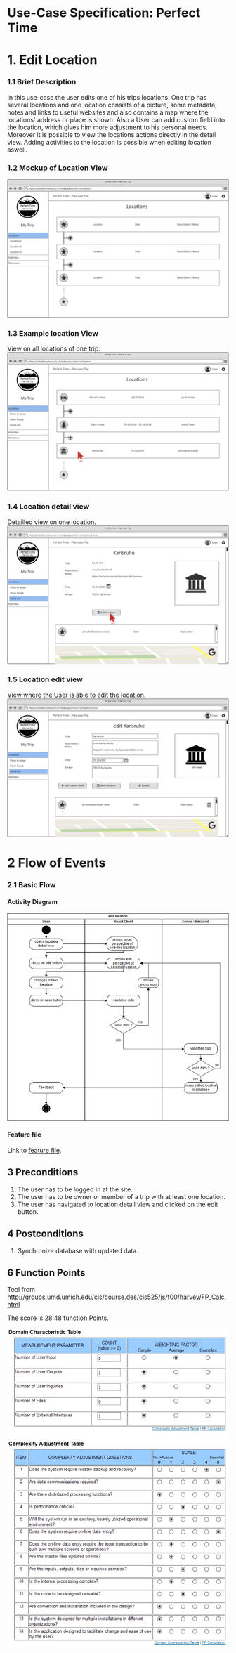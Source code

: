 # Use-Case Specification: Perfect Time
# 1. Edit Location
### 1.1 Brief Description

In this use-case the user edits one of his trips locations. One trip has several locations and one location consists of a picture, some metadata, notes and links to useful websites and also contains a map where the locations' address or place is shown.
Also a User can add custom field into the location, which gives him more adjustment to his personal needs.
Moreover it is possible to view the locations actions directly in the detail view. Adding activities to the location is possible when editing location aswell.
### 1.2 Mockup of Location View
![location view file missing][lv]

[lv]: LocationsView.png "Location View"

### 1.3 Example location View
View on all locations of one trip.
![example location view file missing][lvf]

[lvf]: LocationsViewFilled.png "Location View"

### 1.4 Location detail view
Detailled view on one location.
![location detail view file missing][ldv]

[ldv]: detailLocationFilled.png "Location View"

### 1.5 Location edit view
View where the User is able to edit the location.
![location edit view file missing][lev]

[lev]: editLocationFilled.png "Location View"

# 2 Flow of Events

### 2.1 Basic Flow
#### Activity Diagram

![activity diagram file missing][ad]

[ad]: EditLocation_activityDiagramm.png "Activity Diagram"

#### Feature file

Link to [feature file](../../../cucumberTests/features/editActivity.feature).

## 3 Preconditions
1. The user has to be logged in at the site.
2. The user has to be owner or member of a trip with at least one location.
3. The user has navigated to location detail view and clicked on the edit button.

## 4 Postconditions
1. Synchronize database with updated data.

## 6 Function Points
Tool from http://groups.umd.umich.edu/cis/course.des/cis525/js/f00/harvey/FP_Calc.html

The score is 28.48 function Points.

![function points file missing][fp]

[fp]: ./EditLocation_FunctionPoints.PNG "Function Points"


